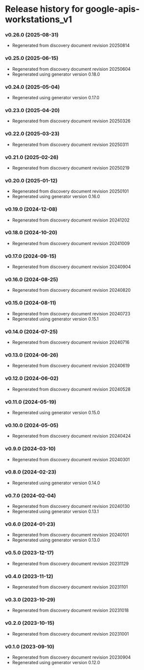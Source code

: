 # Release history for google-apis-workstations_v1

### v0.26.0 (2025-08-31)

* Regenerated from discovery document revision 20250814

### v0.25.0 (2025-06-15)

* Regenerated from discovery document revision 20250604
* Regenerated using generator version 0.18.0

### v0.24.0 (2025-05-04)

* Regenerated using generator version 0.17.0

### v0.23.0 (2025-04-20)

* Regenerated from discovery document revision 20250326

### v0.22.0 (2025-03-23)

* Regenerated from discovery document revision 20250311

### v0.21.0 (2025-02-26)

* Regenerated from discovery document revision 20250219

### v0.20.0 (2025-01-12)

* Regenerated from discovery document revision 20250101
* Regenerated using generator version 0.16.0

### v0.19.0 (2024-12-08)

* Regenerated from discovery document revision 20241202

### v0.18.0 (2024-10-20)

* Regenerated from discovery document revision 20241009

### v0.17.0 (2024-09-15)

* Regenerated from discovery document revision 20240904

### v0.16.0 (2024-08-25)

* Regenerated from discovery document revision 20240820

### v0.15.0 (2024-08-11)

* Regenerated from discovery document revision 20240723
* Regenerated using generator version 0.15.1

### v0.14.0 (2024-07-25)

* Regenerated from discovery document revision 20240716

### v0.13.0 (2024-06-26)

* Regenerated from discovery document revision 20240619

### v0.12.0 (2024-06-02)

* Regenerated from discovery document revision 20240528

### v0.11.0 (2024-05-19)

* Regenerated using generator version 0.15.0

### v0.10.0 (2024-05-05)

* Regenerated from discovery document revision 20240424

### v0.9.0 (2024-03-10)

* Regenerated from discovery document revision 20240301

### v0.8.0 (2024-02-23)

* Regenerated using generator version 0.14.0

### v0.7.0 (2024-02-04)

* Regenerated from discovery document revision 20240130
* Regenerated using generator version 0.13.1

### v0.6.0 (2024-01-23)

* Regenerated from discovery document revision 20240101
* Regenerated using generator version 0.13.0

### v0.5.0 (2023-12-17)

* Regenerated from discovery document revision 20231129

### v0.4.0 (2023-11-12)

* Regenerated from discovery document revision 20231101

### v0.3.0 (2023-10-29)

* Regenerated from discovery document revision 20231018

### v0.2.0 (2023-10-15)

* Regenerated from discovery document revision 20231001

### v0.1.0 (2023-09-10)

* Regenerated from discovery document revision 20230904
* Regenerated using generator version 0.12.0

